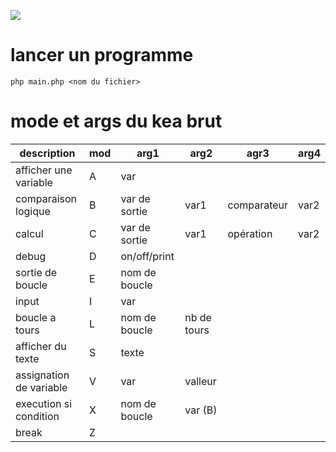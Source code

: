 ![](https://raw.githubusercontent.com/pf4-DEV/kea-project/main/doc/kea.png)

# lancer un programme

```shell
php main.php <nom du fichier>
```

# mode et args du kea brut

| description             | mod | arg1          | arg2        | agr3        | arg4 |
|-------------------------|-----|---------------|-------------|-------------|------|
| afficher une variable   | A   | var           |             |             |      |
| comparaison logique     | B   | var de sortie | var1        | comparateur | var2 |
| calcul                  | C   | var de sortie | var1        | opération   | var2 |
| debug                   | D   | on/off/print  |             |             |      |
| sortie de boucle        | E   | nom de boucle |             |             |      |
| input                   | I   | var           |             |             |      |
| boucle a tours          | L   | nom de boucle | nb de tours |             |      |
| afficher du texte       | S   | texte         |             |             |      |
| assignation de variable | V   | var           | valleur     |             |      |
| execution si condition  | X   | nom de boucle | var (B)     |             |      |
| break                   | Z   |               |             |             |      |